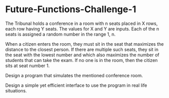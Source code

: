 # Future-Functions-Challenge-1

The Tribunal holds a conference in a room with n seats placed in X rows, each row having Y seats. The values for X and Y are inputs. Each of the n seats is assigned a random number in the range 1, n. 

When a citizen enters the room, they must sit in the seat that maximizes the distance to the closest person. If there are multiple such seats, they sit in the seat with the lowest number and which also maximizes the number of students that can take the exam. If no one is in the room, then the citizen sits at seat number 1. 

Design a program that simulates the mentioned conference room.

Design a simple yet efficient interface to use the program in real life situations.
